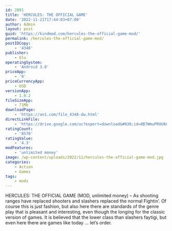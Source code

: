```yaml
---
id: 2891
title: 'HERCULES: THE OFFICIAL GAME'
date: '2022-11-21T17:44:03+07:00'
author: Admin
layout: post
guid: 'https://kindmod.com/hercules-the-official-game-mod/'
permalink: /hercules-the-official-game-mod/
postIDCopy:
    - '4348'
publisher:
    - Glu
operatingSystem:
    - 'Android 3.0'
priceApp:
    - '0'
priceCurrencyApp:
    - USD
versionApp:
    - 1.0.2
fileSizeApp:
    - 71Mb
downloadPage:
    - 'https://an1.com/file_4348-dw.html'
directLinkFile:
    - 'https://drive.google.com/uc?export=download&#038;id=0B7WmuPRUU66mMDEwSHZJSXJ2aXM'
ratingCount:
    - '8570'
ratingValue:
    - '4.3'
modFeatures:
    - 'unlimited money'
image: /wp-content/uploads/2022/11/hercules-the-official-game-mod.jpg
categories:
    - Action
    - Games
tags:
    - mods
---
```


HERCULES: THE OFFICIAL GAME (MOD, unlimited money) – As shooting ranges have replaced shooters and slashers replaced the normal Fightin’. Of course this is just fashion, but also here there are standards of the genre play that is pleasant and interesting, even though the longing for the classic version of games. It is believed that the lower class than slashers faytigi, but even here there are games like today … let’s order.